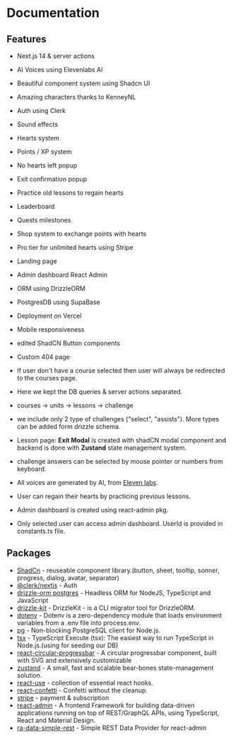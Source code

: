 # Documentation

## Features

- Next.js 14 & server actions
- AI Voices using Elevenlabs AI
- Beautiful component system using Shadcn UI
- Amazing characters thanks to KenneyNL
- Auth using Clerk
- Sound effects
- Hearts system
- Points / XP system
- No hearts left popup
- Exit confirmation popup
- Practice old lessons to regain hearts
- Leaderboard
- Quests milestones
- Shop system to exchange points with hearts
- Pro tier for unlimited hearts using Stripe
- Landing page
- Admin dashboard React Admin
- ORM using DrizzleORM
- PostgresDB using SupaBase
- Deployment on Vercel
- Mobile responsiveness
- edited ShadCN Button components
- Custom 404 page

- If user don't have a course selected then user will always be redirected to the courses page.
- Here we kept the DB queries & server actions separated.
- courses -> units -> lessons -> challenge
- we include only 2 type of challenges ("select", "assists"). More types can be added form drizzle schema.
- Lesson page: **Exit Modal** is created with shadCN modal component and backend is done with **Zustand** state management system.
- challenge answers can be selected by mouse pointer or numbers from keyboard.
- All voices are generated by AI, from [Eleven labs](https://elevenlabs.io/).
- User can regain their hearts by practicing previous lessons.
- Admin dashboard is created using react-admin pkg.
- Only selected user can access admin dashboard. UserId is provided in constants.ts file.

## Packages

- [ShadCn](https://ui.shadcn.com/docs) - reuseable component library.(button, sheet, tooltip, sonner, progress, dialog, avatar, separator)
- [@clerk/nextjs](https://clerk.com/docs/quickstarts/nextjs) - Auth
- [drizzle-orm postgres](https://orm.drizzle.team/docs/get-started-postgresql#supabase) - Headless ORM for NodeJS, TypeScript and JavaScript
- [drizzle-kit](https://github.com/drizzle-team/drizzle-kit-mirror#readme) - DrizzleKit - is a CLI migrator tool for DrizzleORM.
- [dotenv](https://github.com/motdotla/dotenv#readme) - Dotenv is a zero-dependency module that loads environment variables from a .env file into process.env.
- [pg](https://www.npmjs.com/package/pg) - Non-blocking PostgreSQL client for Node.js.
- [tsx](https://www.npmjs.com/package/tsx) - TypeScript Execute (tsx): The easiest way to run TypeScript in Node.js.(using for seeding our DB)
- [react-circular-progressbar](https://github.com/kevinsqi/react-circular-progressbar#readme) - A circular progressbar component, built with SVG and extensively customizable
- [zustand](https://github.com/pmndrs/zustand) - A small, fast and scalable bear-bones state-management solution. 
- [react-use](https://github.com/streamich/react-use) - collection of essential react hooks.
- [react-confetti](https://www.npmjs.com/package/react-confetti) - Confetti without the cleanup.
- [stripe](https://www.npmjs.com/package/stripe) - payment & subscription
- [react-admin](https://github.com/marmelab/react-admin) - A frontend Framework for building data-driven applications running on top of REST/GraphQL APIs, using TypeScript, React and Material Design.
- [ra-data-simple-rest](https://www.npmjs.com/package/ra-data-simple-rest) - Simple REST Data Provider for react-admin
